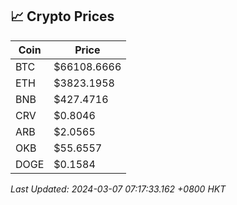 ## 📈 Crypto Prices

| Coin | Price |
| ---- | ----- |
| BTC | $66108.6666 |
| ETH | $3823.1958 |
| BNB | $427.4716 |
| CRV | $0.8046 |
| ARB | $2.0565 |
| OKB | $55.6557 |
| DOGE | $0.1584 |

_Last Updated: 2024-03-07 07:17:33.162 +0800 HKT_